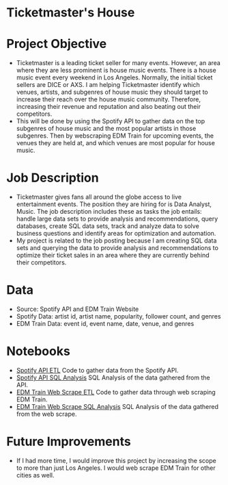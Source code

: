# Ticketmaster's House

# Project Objective
- Ticketmaster is a leading ticket seller for many events. However, an area where they are less prominent is house music events. There is a house music event every weekend in Los Angeles. Normally, the initial ticket sellers are DICE or AXS. I am helping Ticketmaster identify which venues, artists, and subgenres of house music they should target to increase their reach over the house music community. Therefore, increasing their revenue and reputation and also beating out their competitors.
- This will be done by using the Spotify API to gather data on the top subgenres of house music and the most popular artists in those subgenres. Then by webscraping EDM Train for upcoming events, the venues they are held at, and which venues are most popular for house music. 

# Job Description 
- Ticketmaster gives fans all around the globe access to live entertainment events. The position they are hiring for is Data Analyst, Music. The job description includes these as tasks the job entails: handle large data sets to provide analysis and recommendations, query databases, create SQL data sets, track and analyze data to solve business questions and identify areas for optimization and automation.
- My project is related to the job posting because I am creating SQL data sets and querying the data to provide analysis and recommendations to optimize their ticket sales in an area where they are currently behind their competitors.  

# Data
- Source: Spotify API and EDM Train Website
- Spotify Data: artist id, artist name, popularity, follower count, and genres
- EDM Train Data: event id, event name, date, venue, and genres

# Notebooks 
- [Spotify API ETL](https://github.com/kevinkissinger/isba-4715-project/edit/main/README.md#:~:text=Spotify_API_Analysis.ipynb-,Spotify_API_ETL,-.ipynb)
    Code to gather data from the Spotify API. 
- [Spotify API SQL Analysis](https://github.com/kevinkissinger/isba-4715-project/edit/main/README.md#:~:text=Spotify_API_SQL_Analysis)
    SQL Analysis of the data gathered from the API. 
- [EDM Train Web Scrape ETL](https://github.com/kevinkissinger/isba-4715-project/edit/main/README.md#:~:text=EDMTrain_Web_Scrape_ETL)     Code to gather data through web scraping EDM Train. 
- [EDM Train Web Scrape SQL Analysis](https://github.com/kevinkissinger/isba-4715-project/edit/main/README.md#:~:text=EDMTrain_Web_Scrape_SQL_Analysis)
    SQL Analysis of the data gathered from the web scrape.

# Future Improvements
- If I had more time, I would improve this project by increasing the scope to more than just Los Angeles. I would web scrape EDM Train for other cities as well. 
